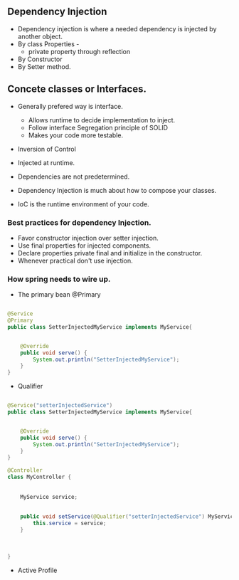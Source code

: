 ## Dependency Injection

- Dependency injection is where a needed dependency is injected by another object.
- By class Properties -
    - private property through reflection
- By Constructor
- By Setter method.

## Concete classes or Interfaces.

- Generally prefered way is interface.
    - Allows runtime to decide implementation to inject.
    - Follow interface Segregation principle of SOLID
    - Makes your code more testable.

- Inversion of Control
- Injected at runtime.
- Dependencies are not predetermined.
- Dependency Injection is much about how to compose your classes.
- IoC is the runtime environment of your code.

### Best practices for dependency Injection.

- Favor constructor injection over setter injection. 
- Use final properties for injected components. 
- Declare properties private final and initialize in the constructor. 
- Whenever practical don't use injection.

### How spring needs to wire  up. 

- The primary bean @Primary
```java

@Service
@Primary
public class SetterInjectedMyService implements MyService{


    @Override
    public void serve() {
        System.out.println("SetterInjectedMyService");
    }
}

```
- Qualifier

```java

@Service("setterInjectedService")
public class SetterInjectedMyService implements MyService{


    @Override
    public void serve() {
        System.out.println("SetterInjectedMyService");
    }
}

@Controller
class MyController {
    
    
    MyService service;
    
    
    public void setService(@Qualifier("setterInjectedService") MyService service){
        this.service = service;
    }
    
    
    
}

```
- Active Profile

```java











```

